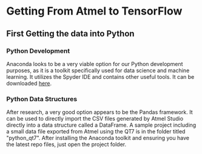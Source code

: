 # Getting From Atmel to TensorFlow

## First Getting the data into Python

### Python Development</br>

Anaconda looks to be a very viable option for our Python development purposes, as it is a toolkit specifically used for data science and machine learning.  It utilizes the Spyder IDE and contains other useful tools.  It can be downloaded [here]("https://www.anaconda.com/products/individual").

### Python Data Structures

After research, a very good option appears to be the Pandas framework.  It can be used to directly import the CSV files generated by Atmel Studio directly into a data structure called a DataFrame.  A sample project including a small data file exported from Atmel using the QT7 is in the folder titled "python_qt7".  After installing the Anaconda toolkit and ensuring you have the latest repo files, just open the project folder.

